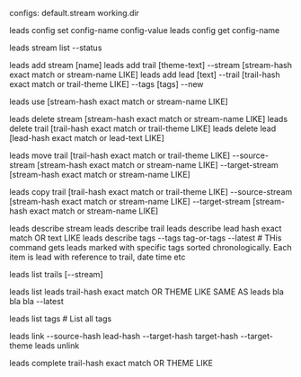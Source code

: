 configs:
default.stream
working.dir

leads config set config-name config-value
leads config get config-name

leads stream list --status

leads add stream [name]
leads add trail [theme-text] --stream [stream-hash exact match or stream-name LIKE]
leads add lead [text] --trail [trail-hash exact match or trail-theme LIKE] --tags [tags] --new


leads use [stream-hash exact match or stream-name LIKE]

leads delete stream [stream-hash exact match or stream-name LIKE]
leads delete trail [trail-hash exact match or trail-theme LIKE]
leads delete lead [lead-hash exact match or lead-text LIKE]

leads move trail [trail-hash exact match or trail-theme LIKE] --source-stream [stream-hash exact match or stream-name LIKE] --target-stream [stream-hash exact match or stream-name LIKE]

leads copy trail [trail-hash exact match or trail-theme LIKE] --source-stream [stream-hash exact match or stream-name LIKE] --target-stream [stream-hash exact match or stream-name LIKE]

leads describe stream
leads describe trail
leads describe lead hash exact match OR text LIKE
leads describe tags --tags tag-or-tags --latest # THis command gets leads marked with specific tags sorted chronologically. Each item is lead with reference to trail, date time etc


leads list trails [--stream]

leads list leads trail-hash exact match OR THEME LIKE
SAME AS
leads bla bla bla --latest

leads list tags # List all tags

leads link --source-hash lead-hash --target-hash target-hash --target-theme
leads unlink

leads complete trail-hash exact match OR THEME LIKE